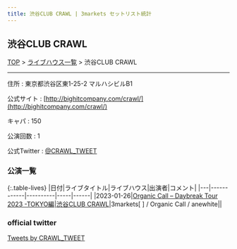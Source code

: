 ```yaml
---
title: 渋谷CLUB CRAWL | 3markets セットリスト統計
---
```

## 渋谷CLUB CRAWL

[TOP](/setlist/) > [ライブハウス一覧](livehouses.html) > 渋谷CLUB CRAWL

___

住所
:    東京都渋谷区東1-25-2 マルハシビルB1

公式サイト
:    [http://bighitcompany.com/crawl/](http://bighitcompany.com/crawl/)

キャパ
:    150

公演回数
: 1


公式Twitter
: <a href="https://twitter.com/CRAWL_TWEET">@CRAWL_TWEET</a>


### 公演一覧

{:.table-lives}
|日付|ライブタイトル|ライブハウス|出演者|コメント|
|---|------------|----------|-----|------|
|<span class="nowrap">2023-01-26</span>|[Organic Call – Daybreak Tour 2023 -TOKYO編](live051.html)|[渋谷CLUB CRAWL](livehouse050.html)|3markets[ ] / Organic Call / anewhite||



### official twitter

<a class="twitter-timeline" href="https://twitter.com/CRAWL_TWEET?ref_src=twsrc%5Etfw">Tweets by CRAWL_TWEET</a> <script async src="https://platform.twitter.com/widgets.js" charset="utf-8"></script>